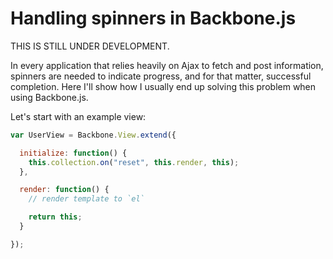 Handling spinners in Backbone.js
================================

THIS IS STILL UNDER DEVELOPMENT.

In every application that relies heavily on Ajax to fetch and post
information, spinners are needed to indicate progress, and for that
matter, successful completion. Here I'll show how I usually end up
solving this problem when using Backbone.js.

Let's start with an example view:

```javascript
var UserView = Backbone.View.extend({

  initialize: function() {
    this.collection.on("reset", this.render, this);
  },

  render: function() {
    // render template to `el`

    return this;
  }

});
```
